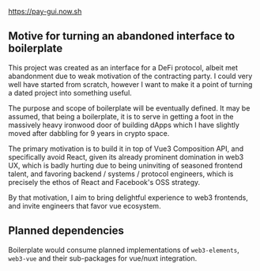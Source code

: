 https://pay-gui.now.sh


## Motive for turning an abandoned interface to boilerplate

This project was created as an interface for a DeFi protocol, albeit met abandonment due to weak motivation of the contracting party. I could very well have started from scratch, however I want to make it a point of turning a dated project into something useful.

The purpose and scope of boilerplate will be eventually defined. It may be assumed, that being a boilerplate, it is to serve in getting a foot in the massively heavy ironwood door of building dApps which I have slightly moved after dabbling for 9 years in crypto space.

The primary motivation is to build it in top of Vue3 Composition API, and specifically avoid React, given its already prominent domination in web3 UX, which is badly hurting due to being uninviting of seasoned frontend talent, and favoring backend / systems / protocol engineers, which is precisely the ethos of React and Facebook's OSS strategy.

By that motivation, I aim to bring delightful experience to web3 frontends, and invite engineers that favor vue ecosystem.


## Planned dependencies

Boilerplate would consume planned implementations of `web3-elements`, `web3-vue` and their sub-packages for vue/nuxt integration. 